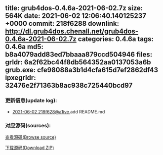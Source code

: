 title: grub4dos-0.4.6a-2021-06-02.7z
size: 564K
date: 2021-06-02 12:06:40.140125237 +0000
commit: 218f6288
downlink: http://dl.grub4dos.chenall.net/grub4dos-0.4.6a-2021-06-02.7z
categories: 0.4.6a
tags: 0.4.6a
md5: b8a4079add83ed7bbaaa879ccd504946
files:
  grldr: 6a2f62bc44f8db564352aa0137053a6b
  grub.exe: cfe98088a3b1d4cfa615d7ef2862df43
  ipxegrldr: 32476e2f71363b8ac938c725440bcd97
---

### 更新信息(update log):
  * [2021-06-02 218f628@a1ive ](https://github.com/chenall/grub4dos/commit/218f62881996f467358eb433800281119bbe768e)     add README.md


### 对应源码(sources):
  [查看源码(Browse source)](https://github.com/chenall/grub4dos/tree/218f62881996f467358eb433800281119bbe768e)

  [下载源码(Download ZIP)](https://github.com/chenall/grub4dos/archive/218f62881996f467358eb433800281119bbe768e.zip)
